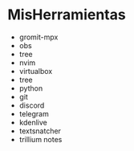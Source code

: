 # MisHerramientas

- gromit-mpx
- obs
- tree
- nvim
- virtualbox
- tree
- python
- git
- discord
- telegram
- kdenlive
- textsnatcher
- trillium notes
